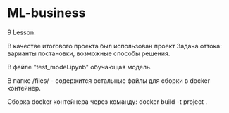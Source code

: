 # ML-business
9 Lesson.

В качестве итогового проекта был использован проект Задача оттока: варианты постановки, возможные способы решения.

В файле "test_model.ipynb" обучающая модель.

В папке /files/ - содержится остальные файлы для сборки в docker контейнер.

Сборка docker контейнера через команду: docker build -t project .
